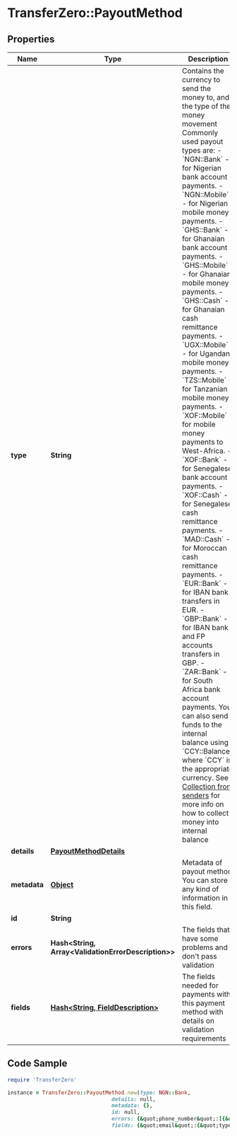 # TransferZero::PayoutMethod

## Properties

Name | Type | Description | Notes
------------ | ------------- | ------------- | -------------
**type** | **String** | Contains the currency to send the money to, and the type of the money movement  Commonly used payout types are:  - &#x60;NGN::Bank&#x60; - for Nigerian bank account payments. - &#x60;NGN::Mobile&#x60; - for Nigerian mobile money payments. - &#x60;GHS::Bank&#x60; - for Ghanaian bank account payments. - &#x60;GHS::Mobile&#x60; - for Ghanaian mobile money payments. - &#x60;GHS::Cash&#x60; - for Ghanaian cash remittance payments. - &#x60;UGX::Mobile&#x60; - for Ugandan mobile money payments. - &#x60;TZS::Mobile&#x60; - for Tanzanian mobile money payments. - &#x60;XOF::Mobile&#x60; - for mobile money payments to West-Africa. - &#x60;XOF::Bank&#x60; - for Senegalese bank account payments. - &#x60;XOF::Cash&#x60; - for Senegalese cash remittance payments. - &#x60;MAD::Cash&#x60; - for Moroccan cash remittance payments. - &#x60;EUR::Bank&#x60; - for IBAN bank transfers in EUR. - &#x60;GBP::Bank&#x60; - for IBAN bank and FP accounts transfers in GBP. - &#x60;ZAR::Bank&#x60; - for South Africa bank account payments.  You can also send funds to the internal balance using &#x60;CCY::Balance&#x60;, where &#x60;CCY&#x60; is the appropriate currency. See [Collection from senders](https://docs.transferzero.com/docs/additional-features/#collections-from-senders) for more info on how to collect money into internal balance  | [optional] 
**details** | [**PayoutMethodDetails**](PayoutMethodDetails.md) |  | [optional] 
**metadata** | [**Object**](.md) | Metadata of payout method. You can store any kind of information in this field. | [optional] 
**id** | **String** |  | [optional] 
**errors** | **Hash&lt;String, Array&lt;ValidationErrorDescription&gt;&gt;** | The fields that have some problems and don&#39;t pass validation | [optional] 
**fields** | [**Hash&lt;String, FieldDescription&gt;**](FieldDescription.md) | The fields needed for payments with this payment method with details on validation requirements | [optional] 

## Code Sample

```ruby
require 'TransferZero'

instance = TransferZero::PayoutMethod.new(type: NGN::Bank,
                                 details: null,
                                 metadata: {},
                                 id: null,
                                 errors: {&quot;phone_number&quot;:[{&quot;error&quot;:&quot;invalid&quot;}],&quot;documents&quot;:[{&quot;error&quot;:&quot;blank&quot;}]},
                                 fields: {&quot;email&quot;:{&quot;type&quot;:&quot;input&quot;,&quot;validations&quot;:{&quot;inclusion&quot;:{&quot;in&quot;:{&quot;NI&quot;:&quot;National Id&quot;,&quot;PP&quot;:&quot;Passport&quot;},&quot;allow_blank&quot;:true}}}})
```


